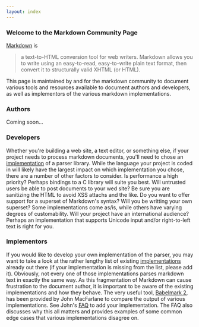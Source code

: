 ```yaml
---
layout: index
---
```

### Welcome to the Markdown Community Page
[Markdown][1] is

> a text-to-HTML conversion tool for web writers. Markdown allows you to
> write using an easy-to-read, easy-to-write plain text format, then
> convert it to structurally valid XHTML (or HTML).

This page is maintained by and for the markdown community to document various
tools and resources available to document authors and developers, as well as
implementors of the various markdown implementations.

### Authors
Coming soon...

### Developers

Whether you're building a web site, a text editor, or something else, if your
project needs to process markdown documents, you'll need to chose an 
[implementation][2] of a parser library. While the language your project is 
coded in will likely have the largest impact on which implementation you
chose, there are a number of other factors to consider. Is performance 
a high priority? Perhaps bindings to a C library will suite you best.
Will untrusted users be able to post documents to your wed site? Be sure
you are sanitizing the HTML to avoid XSS attachs and the like. Do you
want to offer support for a superset of Markdown's syntax? Will you
be writting your own superset? Some implementations come as/is, while
others have varying degrees of customability. Will your project have an
international audience? Perhaps an implementation that supports Unicode
input and/or right-to-left text is right for you.

### Implementors

If you would like to develop your own implementation of the parser, you may
want to take a look at the rather lengthy list of existing [implementations][2]
already out there (if your implementation is missing from the list, please add it).
Obviously, not every one of those implementations parses markdown text in exactly 
the same way. As this fragmentation of Markdown can cause frustration to the
document author, it is important to be aware of the existing implementations
and how they behave. The very useful tool, [Babelmark 2][3], has been provided
by John MacFarlane to compare the output of various implementations. See John's
[FAQ][4] to add your implementation. The FAQ also discusses why this all matters
and provides examples of some common edge cases that various implementations 
disagree on.



[1]: http://daringfireball.net/projects/markdown/
[2]: https://github.com/markdown/markdown.github.com/wiki/Implementations
[3]: http://johnmacfarlane.net/babelmark2/
[4]: http://johnmacfarlane.net/babelmark2/faq.html#how-can-i-add-my-markdown-implementation-to-babelmark-2
